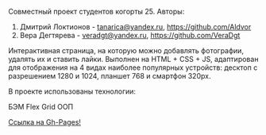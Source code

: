 Совместный проект студентов когорты 25. 
Авторы: 
1. Дмитрий Локтионов - tanarica@yandex.ru, https://github.com/Aldvor 
2. Вера Дегтярева - veradgt@yandex.ru, https://github.com/VeraDgt 

Интерактивная страница, на которую можно добавлять фотографии, удалять их и ставить лайки. Выполнен на HTML + CSS + JS, адаптирован для отображения на 4 видах наиболее популярных устройств: десктоп с разрешением 1280 и 1024, планшет 768 и смартфон 320px.

В проекте использованы технологии:

БЭМ
Flex
Grid
ООП

[Ссылка на Gh-Pages!](https://aldvor.github.io/mesto-project/)
